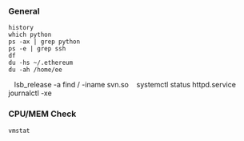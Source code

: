 ### General

    history
    which python
    ps -ax | grep python
    ps -e | grep ssh
    df
    du -hs ~/.ethereum
    du -ah /home/ee
    lsb_release -a
    find / -iname svn.so
    systemctl status httpd.service
    journalctl -xe
    
### CPU/MEM Check

    vmstat
    
